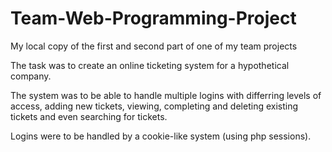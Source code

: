 # Team-Web-Programming-Project
My local copy of the first and second part of one of my team projects

The task was to create an online ticketing system for a hypothetical company.

The system was to be able to handle multiple logins with differring levels of access, adding new tickets, viewing, completing and deleting existing tickets and even searching for tickets.

Logins were to be handled by a cookie-like system (using php sessions).
